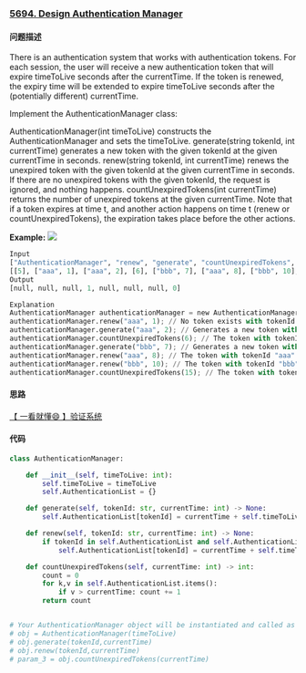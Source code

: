 ### [5694. Design Authentication Manager](https://leetcode-cn.com/problems/design-authentication-manager/)

#### 问题描述
There is an authentication system that works with authentication tokens. For each session, the user will receive a new authentication token that will expire timeToLive seconds after the currentTime. If the token is renewed, the expiry time will be extended to expire timeToLive seconds after the (potentially different) currentTime.

Implement the AuthenticationManager class:

AuthenticationManager(int timeToLive) constructs the AuthenticationManager and sets the timeToLive.
generate(string tokenId, int currentTime) generates a new token with the given tokenId at the given currentTime in seconds.
renew(string tokenId, int currentTime) renews the unexpired token with the given tokenId at the given currentTime in seconds. If there are no unexpired tokens with the given tokenId, the request is ignored, and nothing happens.
countUnexpiredTokens(int currentTime) returns the number of unexpired tokens at the given currentTime.
Note that if a token expires at time t, and another action happens on time t (renew or countUnexpiredTokens), the expiration takes place before the other actions.

**Example:**
![](https://assets.leetcode.com/uploads/2021/02/25/copy-of-pc68_q2.png)
```python
Input
["AuthenticationManager", "renew", "generate", "countUnexpiredTokens", "generate", "renew", "renew", "countUnexpiredTokens"]
[[5], ["aaa", 1], ["aaa", 2], [6], ["bbb", 7], ["aaa", 8], ["bbb", 10], [15]]
Output
[null, null, null, 1, null, null, null, 0]

Explanation
AuthenticationManager authenticationManager = new AuthenticationManager(5); // Constructs the AuthenticationManager with timeToLive = 5 seconds.
authenticationManager.renew("aaa", 1); // No token exists with tokenId "aaa" at time 1, so nothing happens.
authenticationManager.generate("aaa", 2); // Generates a new token with tokenId "aaa" at time 2.
authenticationManager.countUnexpiredTokens(6); // The token with tokenId "aaa" is the only unexpired one at time 6, so return 1.
authenticationManager.generate("bbb", 7); // Generates a new token with tokenId "bbb" at time 7.
authenticationManager.renew("aaa", 8); // The token with tokenId "aaa" expired at time 7, and 8 >= 7, so at time 8 the renew request is ignored, and nothing happens.
authenticationManager.renew("bbb", 10); // The token with tokenId "bbb" is unexpired at time 10, so the renew request is fulfilled and now the token will expire at time 15.
authenticationManager.countUnexpiredTokens(15); // The token with tokenId "bbb" expires at time 15, and the token with tokenId "aaa" expired at time 7, so currently no token is unexpired, so return 0.
```

#### 思路
[【 一看就懂😄 】验证系统](https://leetcode-cn.com/problems/design-authentication-manager/solution/yi-kan-jiu-dong-yan-zheng-xi-tong-by-dio-9dvr/)

#### 代码

```python
class AuthenticationManager:

    def __init__(self, timeToLive: int):
        self.timeToLive = timeToLive
        self.AuthenticationList = {}

    def generate(self, tokenId: str, currentTime: int) -> None:
        self.AuthenticationList[tokenId] = currentTime + self.timeToLive

    def renew(self, tokenId: str, currentTime: int) -> None:
        if tokenId in self.AuthenticationList and self.AuthenticationList[tokenId] > currentTime:
            self.AuthenticationList[tokenId] = currentTime + self.timeToLive

    def countUnexpiredTokens(self, currentTime: int) -> int:
        count = 0
        for k,v in self.AuthenticationList.items():
            if v > currentTime: count += 1
        return count


# Your AuthenticationManager object will be instantiated and called as such:
# obj = AuthenticationManager(timeToLive)
# obj.generate(tokenId,currentTime)
# obj.renew(tokenId,currentTime)
# param_3 = obj.countUnexpiredTokens(currentTime)
```